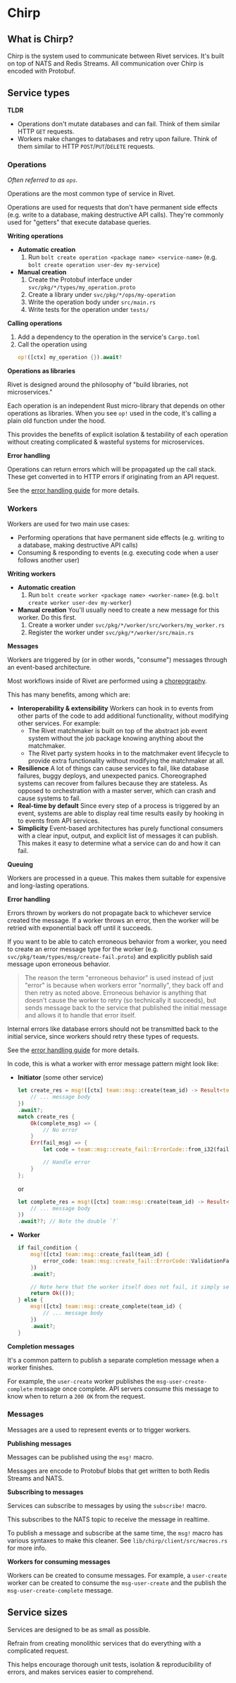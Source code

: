 # Chirp

## What is Chirp?

Chirp is the system used to communicate between Rivet services. It's built on top of NATS and Redis Streams. All communication over Chirp is encoded with Protobuf.

## Service types

**TLDR**

-   Operations don't mutate databases and can fail. Think of them similar HTTP `GET` requests.
-   Workers make changes to databases and retry upon failure. Think of them similar to HTTP `POST`/`PUT`/`DELETE` requests.

### Operations

_Often referred to as `ops`._

Operations are the most common type of service in Rivet.

Operations are used for requests that don't have permanent side effects (e.g. write to a database, making destructive API calls). They're commonly used for "getters" that execute database queries.

**Writing operations**

-   **Automatic creation**
    1. Run `bolt create operation <package name> <service-name>` (e.g. `bolt create operation user-dev my-service`)
-   **Manual creation**
    1. Create the Protobuf interface under `svc/pkg/*/types/my_operation.proto`
    2. Create a library under `svc/pkg/*/ops/my-operation`
    3. Write the operation body under `src/main.rs`
    4. Write tests for the operation under `tests/`

**Calling operations**

1. Add a dependency to the operation in the service's `Cargo.toml`
2. Call the operation using
    ```rust
    op!([ctx] my_operation {}).await?
    ```

**Operations as libraries**

Rivet is designed around the philosophy of "build libraries, not microservices."

Each operation is an independent Rust micro-library that depends on other operations as libraries. When you see `op!` used in the code, it's calling a plain old function under the hood.

This provides the benefits of explicit isolation & testability of each operation without creating complicated & wasteful systems for microservices.

**Error handling**

Operations can return errors which will be propagated up the call stack. These get converted in to HTTP errors if originating from an API request.

See the [error handling guide](/docs/chirp/ERROR_HANDLING.md) for more details.

### Workers

Workers are used for two main use cases:

-   Performing operations that have permanent side effects (e.g. writing to a database, making destructive API calls)
-   Consuming & responding to events (e.g. executing code when a user follows another user)

**Writing workers**

-   **Automatic creation**
    1. Run `bolt create worker <package name> <worker-name>` (e.g. `bolt create worker user-dev my-worker`)
-   **Manual creation** You'll usually need to create a new message for this worker. Do this first.
    1. Create a worker under `svc/pkg/*/worker/src/workers/my_worker.rs`
    2. Register the worker under `svc/pkg/*/worker/src/main.rs`

**Messages**

Workers are triggered by (or in other words, "consume") messages through an event-based architecture.

Most workflows inside of Rivet are performed using a [choreography](https://solace.com/blog/microservices-choreography-vs-orchestration/).

This has many benefits, among which are:

-   **Interoperability & extensibility** Workers can hook in to events from other parts of the code to add additional functionality, without modifying other services. For example:
    -   The Rivet matchmaker is built on top of the abstract job event system without the job package knowing anything about the matchmaker.
    -   The Rivet party system hooks in to the matchmaker event lifecycle to provide extra functionality without modifying the matchmaker at all.
-   **Resilience** A lot of things can cause services to fail, like database failures, buggy deploys, and unexpected panics. Choreographed systems can recover from failures because they are stateless. As opposed to orchestration with a master server, which can crash and cause systems to fail.
-   **Real-time by default** Since every step of a process is triggered by an event, systems are able to display real time results easily by hooking in to events from API services.
-   **Simplicity** Event-based architectures has purely functional consumers with a clear input, output, and explicit list of messages it can publish. This makes it easy to determine what a service can do and how it can fail.

**Queuing**

Workers are processed in a queue. This makes them suitable for expensive and long-lasting operations.

**Error handling**

Errors thrown by workers do not propagate back to whichever service created the message. If a worker throws an error, then the worker will be retried with exponential back off until it succeeds.

If you want to be able to catch erroneous behavior from a worker, you need to create an error message type for the worker (e.g. `svc/pkg/team/types/msg/create-fail.proto`) and explicitly publish said message upon erroneous behavior.

> The reason the term "erroneous behavior" is used instead of just "error" is because when workers error "normally", they back off and then retry as noted above. Erroneous behavior is anything that doesn't cause the worker to retry (so technically it succeeds), but sends message back to the service that published the initial message and allows it to handle that error itself.

Internal errors like database errors should not be transmitted back to the initial service, since workers should retry these types of requests.

See the [error handling guide](/docs/chirp/ERROR_HANDLING.md) for more details.

In code, this is what a worker with error message pattern might look like:

-   **Initiator** (some other service)

    ```rust
    let create_res = msg!([ctx] team::msg::create(team_id) -> Result<team::msg::create_complete, team::msg::create_fail> {
        // ... message body
    })
    .await?;
    match create_res {
        Ok(complete_msg) => {
            // No error
        }
        Err(fail_msg) => {
            let code = team::msg::create_fail::ErrorCode::from_i32(fail_msg.error_code);

            // Handle error
        }
    };
    ```

    or

    ```rust
    let complete_res = msg!([ctx] team::msg::create(team_id) -> Result<team::msg::create_complete, team::msg::create_fail> {
        // ... message body
    })
    .await??; // Note the double `?`
    ```

-   **Worker**

    ```rust
    if fail_condition {
        msg!([ctx] team::msg::create_fail(team_id) {
            error_code: team::msg::create_fail::ErrorCode::ValidationFailed as i32,
        })
        .await?;

        // Note here that the worker itself does not fail, it simply sends back a fail message upon erroneous behavior.
        return Ok(());
    } else {
        msg!([ctx] team::msg::create_complete(team_id) {
            // ... message body
        })
        .await?;
    }
    ```

**Completion messages**

It's a common pattern to publish a separate completion message when a worker finishes.

For example, the `user-create` worker publishes the `msg-user-create-complete` message once complete. API servers consume this message to know when to return a `200 OK` from the request.

### Messages

Messages are a used to represent events or to trigger workers.

**Publishing messages**

Messages can be published using the `msg!` macro.

Messages are encode to Protobuf blobs that get written to both Redis Streams and NATS.

**Subscribing to messages**

Services can subscribe to messages by using the `subscribe!` macro.

This subscribes to the NATS topic to receive the message in realtime.

To publish a message and subscribe at the same time, the `msg!` macro has various syntaxes to make this cleaner. See `lib/chirp/client/src/macros.rs` for more info.

**Workers for consuming messages**

Workers can be created to consume messages. For example, a `user-create` worker can be created to consume the `msg-user-create` and the publish the `msg-user-create-complete` message.

## Service sizes

Services are designed to be as small as possible.

Refrain from creating monolithic services that do everything with a complicated request.

This helps encourage thorough unit tests, isolation & reproducibility of errors, and makes services easier to comprehend.

